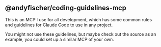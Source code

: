 
## @andyfischer/coding-guidelines-mcp

This is an MCP I use for all development, which has some common rules and guidelines
for Claude Code to use in any project.

You might not use these guidelines, but maybe check out the source as an example, you could
set up a similar MCP of your own.
